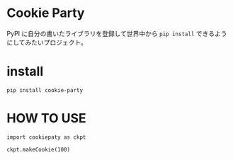 # Cookie Party


PyPI に自分の書いたライブラリを登録して世界中から `pip install` できるようにしてみたいプロジェクト｡  
# install
```
pip install cookie-party
```

# HOW TO USE
```
import cookiepaty as ckpt

ckpt.makeCookie(100)
```
